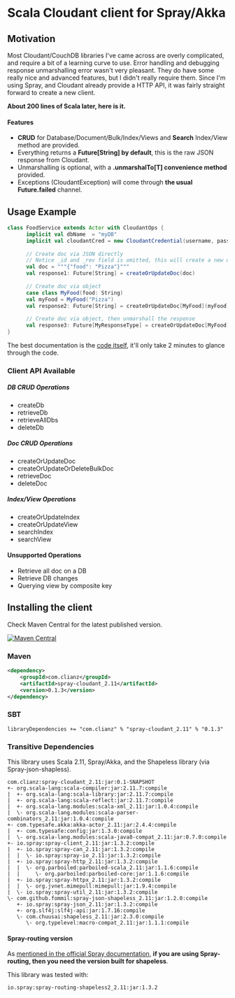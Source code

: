 # Scala Cloudant client for Spray/Akka

## Motivation
Most Cloudant/CouchDB libraries I've came across are overly complicated, and require a bit of a learning curve to use. Error handling and debugging response unmarshalling error wasn't very pleasant. They do have some really nice and advanced features, but I didn't really require them. Since I'm using Spray, and Cloudant already provide a HTTP API, it was fairly straight forward to create a new client.

 **About 200 lines of Scala later, here is it.**

#### Features
- **CRUD** for Database/Document/Bulk/Index/Views and **Search** Index/View method are provided.
- Everything returns a **Future[String] by default**, this is the raw JSON response from Cloudant.
- Unmarshalling is optional, with a **.unmarshalTo[T] convenience method** provided.
- Exceptions (CloudantException) will come through **the usual Future.failed** channel.

## Usage Example

```scala
class FoodService extends Actor with CloudantOps {
      implicit val dbName  = "myDB"
      implicit val cloudantCred = new CloudantCredential(username, password)
      
      // Create doc via JSON directly
      // Notice _id and _rev field is omitted, this will create a new document.
      val doc = """{"food": "Pizza"}"""
      val response1: Future[String] = createOrUpdateDoc(doc)
      
      // Create doc via object
      case class MyFood(food: String)
      val myFood = MyFood("Pizza")
      val response2: Future[String] = createOrUpdateDoc[MyFood](myFood)
      
      // Create doc via object, then unmarshall the response
      val response3: Future[MyResponseType] = createOrUpdateDoc[MyFood](myFood).unmarshalTo[MyResponseType]
}
```

The best documentation is the [code itself](https://github.com/icha024/spray-cloudant/blob/master/src/main/scala/com/clianz/cloudant/CloudantOps.scala), it'll only take 2 minutes to glance through the code.

### Client API Available
##### DB CRUD Operations
- createDb
- retrieveDb
- retrieveAllDbs
- deleteDb

##### Doc CRUD Operations
- createOrUpdateDoc
- createOrUpdateOrDeleteBulkDoc
- retrieveDoc
- deleteDoc

##### Index/View Operations
- createOrUpdateIndex
- createOrUpdateView
- searchIndex
- searchView

#### Unsupported Operations
- Retrieve all doc on a DB
- Retrieve DB changes
- Querying view by composite key 

## Installing the client
Check Maven Central for the latest published version.

[![Maven Central](https://img.shields.io/maven-central/v/com.clianz/spray-cloudant_2.11.svg)](http://search.maven.org/#search%7Cga%7C1%7Cspray-cloudant)

### Maven

```xml
<dependency>
    <groupId>com.clianz</groupId>
    <artifactId>spray-cloudant_2.11</artifactId>
    <version>0.1.3</version>
</dependency>
```

### SBT

```properties
libraryDependencies += "com.clianz" % "spray-cloudant_2.11" % "0.1.3"
```

### Transitive Dependencies

This library uses Scala 2.11, Spray/Akka, and the Shapeless library (via Spray-json-shapless).

```
com.clianz:spray-cloudant_2.11:jar:0.1-SNAPSHOT
+- org.scala-lang:scala-compiler:jar:2.11.7:compile
|  +- org.scala-lang:scala-library:jar:2.11.7:compile
|  +- org.scala-lang:scala-reflect:jar:2.11.7:compile
|  +- org.scala-lang.modules:scala-xml_2.11:jar:1.0.4:compile
|  \- org.scala-lang.modules:scala-parser-combinators_2.11:jar:1.0.4:compile
+- com.typesafe.akka:akka-actor_2.11:jar:2.4.4:compile
|  +- com.typesafe:config:jar:1.3.0:compile
|  \- org.scala-lang.modules:scala-java8-compat_2.11:jar:0.7.0:compile
+- io.spray:spray-client_2.11:jar:1.3.2:compile
|  +- io.spray:spray-can_2.11:jar:1.3.2:compile
|  |  \- io.spray:spray-io_2.11:jar:1.3.2:compile
|  +- io.spray:spray-http_2.11:jar:1.3.2:compile
|  |  \- org.parboiled:parboiled-scala_2.11:jar:1.1.6:compile
|  |     \- org.parboiled:parboiled-core:jar:1.1.6:compile
|  +- io.spray:spray-httpx_2.11:jar:1.3.2:compile
|  |  \- org.jvnet.mimepull:mimepull:jar:1.9.4:compile
|  \- io.spray:spray-util_2.11:jar:1.3.2:compile
\- com.github.fommil:spray-json-shapeless_2.11:jar:1.2.0:compile
   +- io.spray:spray-json_2.11:jar:1.3.2:compile
   +- org.slf4j:slf4j-api:jar:1.7.16:compile
   \- com.chuusai:shapeless_2.11:jar:2.3.0:compile
      \- org.typelevel:macro-compat_2.11:jar:1.1.1:compile
```

#### Spray-routing version
As [mentioned in the official Spray documentation](http://spray.io/project-info/current-versions/#shapeless-versions), **if you are using Spray-routing, then you need the version built for shapeless**.
 
This library was tested with:
```
io.spray:spray-routing-shapeless2_2.11:jar:1.3.2
```
